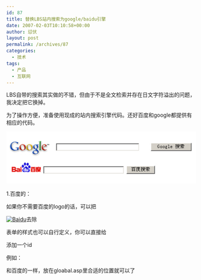 ```yaml
---
id: 87
title: 替换LBS站内搜索为google/baidu引擎
date: 2007-02-03T10:10:58+00:00
author: 愆伏
layout: post
permalink: /archives/87
categories:
  - 技术
tags:
  - 产品
  - 互联网
---
```

LBS自带的搜索其实做的不错，但由于不是全文检索并存在日文字符溢出的问题，我决定把它换掉。
  
为了操作方便，准备使用现成的站内搜索引擎代码。还好百度和google都提供有相应的代码。

<a href="/wp-content/uploads/200702/03_110939_goodu.jpg" target="_blank"><img src="/wp-content/uploads/200702/03_110939_goodu.jpg" alt="/wp-content/uploads/200702/03_110939_goodu.jpg" /></a>

1.百度的：
  
<coolcode lang="html">

</coolcode>
  
如果你不需要百度的logo的话，可以把
  
<coolcode lang="html">[<img src="http://img.baidu.com/img/logo-80px.gif" alt="Baidu" align="bottom" border="0" />](http://www.baidu.com/)</coolcode>去除

表单的样式也可以自行定义，你可以直接给<form>添加一个id
  
例如：
  
<coolcode lang="html">

</center>
  
<!-- Search Google --></coolcode>和百度的一样，放在gloabal.asp里合适的位置就可以了